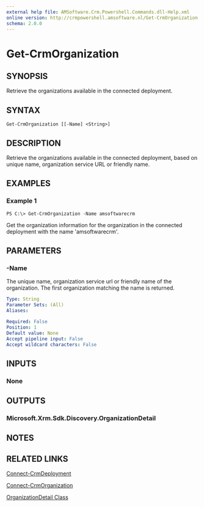 ```yaml
---
external help file: AMSoftware.Crm.Powershell.Commands.dll-Help.xml
online version: http://crmpowershell.amsoftware.nl/Get-CrmOrganization.html
schema: 2.0.0
---
```


# Get-CrmOrganization

## SYNOPSIS
Retrieve the organizations available in the connected deployment.

## SYNTAX

```
Get-CrmOrganization [[-Name] <String>]
```

## DESCRIPTION
Retrieve the organizations available in the connected deployment, based on unique name, organization service URL or friendly name.

## EXAMPLES

### Example 1
```
PS C:\> Get-CrmOrganization -Name amsoftwarecrm
```

Get the organization information for the organization in the connected deployment with the name 'amsoftwarecrm'.

## PARAMETERS

### -Name
The unique name, organization service url or friendly name of the organization. The first organization matching the name is returned.

```yaml
Type: String
Parameter Sets: (All)
Aliases: 

Required: False
Position: 1
Default value: None
Accept pipeline input: False
Accept wildcard characters: False
```

## INPUTS

### None


## OUTPUTS

### Microsoft.Xrm.Sdk.Discovery.OrganizationDetail


## NOTES

## RELATED LINKS

[Connect-CrmDeployment](Get-CrmDeployment.md)

[Connect-CrmOrganization](Connect-CrmOrganization.md)

[OrganizationDetail Class](https://msdn.microsoft.com/library/microsoft.xrm.sdk.organization.organizationdetail.aspx)
